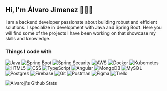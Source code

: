 ## Hi, I'm Álvaro Jimenez 👋👨‍💻

I am a backend developer passionate about building robust and efficient solutions. I specialize in development with Java and Spring Boot. Here you will find some of the projects I have been working on that showcase my skills and knowledge.

<h3>Things I code with</h3>

![Java](https://img.shields.io/badge/Java-brightgreen.svg?style=for-the-badge&logo=html5&logoColor=white)
![Spring Boot](https://img.shields.io/badge/Spring%20Boot-brightgreen.svg?style=for-the-badge&logo=html5&logoColor=white)
![Spring Security](https://img.shields.io/badge/Spring%20Security-brightgreen.svg?style=for-the-badge&logo=html5&logoColor=white)
![AWS](https://img.shields.io/badge/AWS-brightgreen.svg?style=for-the-badge&logo=html5&logoColor=white)
![Docker](https://img.shields.io/badge/Docker-blue.svg?style=for-the-badge&logo=html5&logoColor=white)
![Kubernetes](https://img.shields.io/badge/Kubernetes-blue.svg?style=for-the-badge&logo=html5&logoColor=white)
![HTML5](https://img.shields.io/badge/html5-%23E34F26.svg?style=for-the-badge&logo=html5&logoColor=white)
![CSS](https://img.shields.io/badge/css-%231572B6.svg?style=for-the-badge&logo=css3&logoColor=white)
![TypeScript](https://img.shields.io/badge/typescript-3178C6?style=for-the-badge&logo=typescript&logoColor=white)
![Angular](https://img.shields.io/badge/-Angular-DD0031?style=for-the-badge&logo=angular&logoColor=white)
![MongoDB](https://img.shields.io/badge/MongoDB-%234ea94b.svg?style=for-the-badge&logo=mongodb&logoColor=white)
![MySQL](https://img.shields.io/badge/mysql-%2300f.svg?style=for-the-badge&logo=mysql&logoColor=white)
![Postgres](https://img.shields.io/badge/postgres-%23316192.svg?style=for-the-badge&logo=postgresql&logoColor=white)
![Firebase](https://img.shields.io/badge/firebase-FFCA28?style=for-the-badge&logo=firebase&logoColor=black)
![Git](https://img.shields.io/badge/git-F05032?style=for-the-badge&logo=git&logoColor=white) 
![Postman](https://img.shields.io/badge/Postman-FF6C37?style=for-the-badge&logo=postman&logoColor=white)
![Figma](https://img.shields.io/badge/figma-%23F24E1E.svg?style=for-the-badge&logo=figma&logoColor=white)
![Trello](https://img.shields.io/badge/Trello-%23026AA7.svg?style=for-the-badge&logo=Trello&logoColor=white)


<img src="https://github-readme-stats.vercel.app/api?username=alvarojj&include_all_commits=true&count_private=true&show_icons=true&line_height=20&title_color=7A7ADB&icon_color=2234AE&text_color=D3D3D3&bg_color=0,000000,130F40" alt="Alvarojj's Github Stats">

